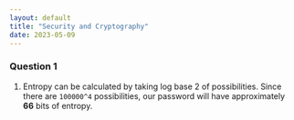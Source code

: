 ```yaml
---
layout: default
title: "Security and Cryptography"
date: 2023-05-09
---
```


### Question 1
1. Entropy can be calculated by taking log base 2 of possibilities. Since there
   are `100000^4` possibilities, our password will have approximately __66__
   bits of entropy.
